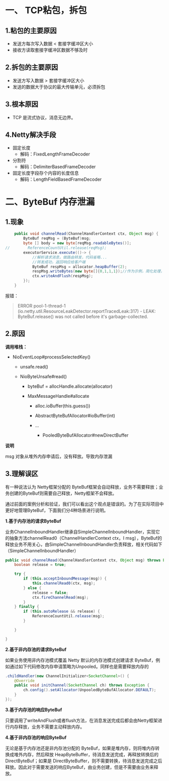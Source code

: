 # 一、 TCP粘包，拆包

## 1.粘包的主要原因

- 发送方每次写入数据 < 套接字缓冲区大小
- 接收方读取套接字缓冲区数据不够及时

## 2.拆包的主要原因

- 发送方写入数据 > 套接字缓冲区大小
- 发送的数据大于协议的最大传输单元，必须拆包

## 3.根本原因

- TCP 是流式协议，消息无边界。

## 4.Netty解决手段

- 固定长度
  - 解码：FixedLengthFrameDecoder
- 分割符
  - 解码：DelimiterBasedFrameDecoder
- 固定长度字段存个内容的长度信息 
  - 解码：LengthFieldBasedFrameDecoder



# 二、ByteBuf 内存泄漏

## 1.现象

```java
    public void channelRead(ChannelHandlerContext ctx, Object msg) {
        ByteBuf reqMsg = (ByteBuf)msg;
        byte [] body = new byte[reqMsg.readableBytes()];
//        ReferenceCountUtil.release(reqMsg);
        executorService.execute(()-> {
            //解析请求消息，做路由转发，代码省略...
            //转发成功，返回响应给客户端
            ByteBuf respMsg = allocator.heapBuffer(2);
            respMsg.writeBytes(new byte[]{0,1,1,1});//作为示例，简化处理，将请求返回
            ctx.writeAndFlush(respMsg);
        });
    }
```

报错：

> ERROR pool-1-thread-1 (io.netty.util.ResourceLeakDetector.reportTracedLeak:317) - LEAK: ByteBuf.release() was not called before it's garbage-collected.

## 2.原因
**调用堆栈：**

- NioEventLoop#processSelectedKey()

  - unsafe.read()

  - NioByteUnsafe#read()

    - byteBuf = allocHandle.allocate(allocator)

    - MaxMessageHandle#allocate

      - alloc.ioBuffer(this.guess())

      - AbstractByteBufAllocator#ioBuffer(int)

      - ...

        - PooledByteBufAllocator#newDirectBuffer



 **说明**   

msg 对象从堆外内存申请后，没有释放。导致内存泄漏

## 3.理解误区

有一种说法认为 Netty框架分配的 ByteBuf框架会自动释放，业务不需要释放；业务创建的ByteBuf则需要自己释放，Netty框架不会释放。

通过前面的案例分析和验证，我们可以看出这个观点是错误的。为了在实际项目中更好地管理ByteBuf，下面我们分4种场景进行说明。

**1.基于内存池的请求ByteBuf**

业务ChannelInboundHandler继承自SimpleChannelInboundHandler，实现它的抽象方法channelRead0（ChannelHandlerContext ctx，I msg），ByteBuf的释放业务不用关心，由SimpleChannelInboundHandler负责释放，相关代码如下（SimpleChannelInboundHandler）

```java
public void channelRead(ChannelHandlerContext ctx, Object msg) throws Exception {
    boolean release = true;

    try {
        if (this.acceptInboundMessage(msg)) {
            this.channelRead0(ctx, msg);
        } else {
            release = false;
            ctx.fireChannelRead(msg);
        }
    } finally {
        if (this.autoRelease && release) {
            ReferenceCountUtil.release(msg);
        }

    }

}
```

**2.基于非内存池的请求ByteBuf**

如果业务使用非内存池模式覆盖 Netty 默认的内存池模式创建请求 ByteBuf，例如通过如下代码修改内存申请策略为Unpooled。同样也是需要释放内存的

```java
.childHandler(new ChannelInitializer<SocketChannel>() {
    @Override
    public void initChannel(SocketChannel ch) throws Exception {
        ch.config().setAllocator(UnpooledByteBufAllocator.DEFAULT);
    }
});
```

**3.基于内存池的响应ByteBuf**

只要调用了writeAndFlush或者flush方法，在消息发送完成后都会由Netty框架进行内存释放，业务不需要主动释放内存。

**4.基于非内存池的响应ByteBuf**

无论是基于内存池还是非内存池分配的 ByteBuf，如果是堆内存，则将堆内存转换成堆外内存，然后释放 HeapByteBuffer，待消息发送完成，再释放转换后的DirectByteBuf；如果是 DirectByteBuffer，则不需要转换，待消息发送完成之后释放。因此对于需要发送的响应ByteBuf，由业务创建，但是不需要由业务来释放。
